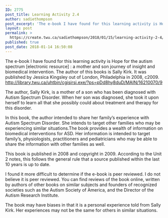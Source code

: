 ```yaml
---
ID: 2775
post_title: Learning Activity 2.4
author: sadiethompson
post_excerpt: 'The e-book I have found for this learning activity is Hope for the autism spectrum [electronic resource] : a mother and son journey of insight and biomedical intervention. The author of this books is Sally Kirk. It was published by Jessica Kingsley out of London, Philadelphia in 2008, c2009. http://library.twu.ca/uhtbin/cgisirsi.exe/?ps=pDd8hy8duD/MAIN/16210070/9 The author, Sally Kirk, is &hellip; <p><a href="https://create.twu.ca/sadiethompson/2018/01/15/learning-activity-2-4/">Continue reading<span> "Learning Activity 2.4"</span></a></p>'
layout: post
permalink: >
  https://create.twu.ca/sadiethompson/2018/01/15/learning-activity-2-4/
published: true
post_date: 2018-01-14 16:50:08
---
```

<p><span style="font-weight: 400">The e-book I have found for this learning activity is </span><span style="font-weight: 400">Hope for the autism spectrum [electronic resource] : a mother and son journey of insight and biomedical intervention. The author of this books is Sally Kirk. It was published by Jessica Kingsley out of London, Philadelphia in 2008, c2009. </span><a href="http://library.twu.ca/uhtbin/cgisirsi.exe/?ps=pDd8hy8duD/MAIN/16210070/9"><span style="font-weight: 400">http://library.twu.ca/uhtbin/cgisirsi.exe/?ps=pDd8hy8duD/MAIN/16210070/9</span></a></p>
<p><span style="font-weight: 400">The author, Sally Kirk, is a mother of a son who has been diagnosed with Autism Spectrum Disorder. When her son was diagnosed, she took it upon herself to learn all that she possibly could about treatment and therapy for this disorder.</span></p>
<p><span style="font-weight: 400">In this book, the author intended to share her family&#8217;s experience with Autism Spectrum Disorder. She intends to target other families who may be experiencing similar situations.The book provides a wealth of information on biomedical interventions for ASD. Her information is intended to target family’s, physiologists, practitioners and pediatricians who may be able to share the information with other families as well.</span></p>
<p><span style="font-weight: 400">This book is published in 2008 and copyright in 2009. According to the Unit 2 notes, this follows the general rule that a source published within the last 10 years is up to date.</span></p>
<p><span style="font-weight: 400">I found it more difficult to determine if the e-book is peer reviewed. I do not believe it is peer reviewed. You can find reviews of the book online, written by authors of other books on similar subjects and founders of recognized societies such as the Autism Society of America, and the Director of the Autism Research Institute.</span></p>
<p><span style="font-weight: 400">The book may have biases in that it is a personal experience told from Sally Kirk. Her experiences may not be the same for others in similar situations. </span></p>